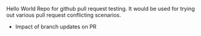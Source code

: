 Hello World Repo for github pull request testing.
It would be used for trying out various pull request conflicting scenarios.
- Impact of branch updates on PR
